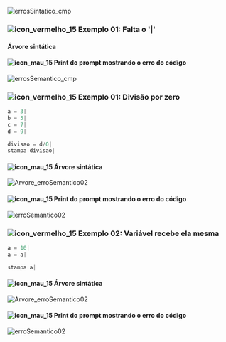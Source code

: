 ![errosSintatico_cmp](https://user-images.githubusercontent.com/66503956/205922331-eb3f837c-371a-49d0-8f87-affe64d9a91f.png)

### ![icon_vermelho_15](https://user-images.githubusercontent.com/66503956/205958830-c695458a-41a3-47da-b57d-8f5143a258c2.png) Exemplo 01: Falta o '|'

####  Árvore sintática

#### ![icon_mau_15](https://user-images.githubusercontent.com/66503956/205960909-177b21be-a580-4a28-96c1-91e336f3a8d2.png) Print do prompt mostrando o erro do código

![errosSemantico_cmp](https://user-images.githubusercontent.com/66503956/205922345-8533baa4-08bb-4f8b-be51-3daa738b70be.png)

### ![icon_vermelho_15](https://user-images.githubusercontent.com/66503956/205958830-c695458a-41a3-47da-b57d-8f5143a258c2.png) Exemplo 01: Divisão por zero

```c
a = 3|
b = 5|
c = 7|
d = 9|

divisao = d/0|
stampa divisao|
```

#### ![icon_mau_15](https://user-images.githubusercontent.com/66503956/205960909-177b21be-a580-4a28-96c1-91e336f3a8d2.png) Árvore sintática 

![Arvore_erroSemantico02](https://user-images.githubusercontent.com/66503956/205958362-842f94fb-1c72-41e9-8866-83cb60b350ee.PNG)

#### ![icon_mau_15](https://user-images.githubusercontent.com/66503956/205960909-177b21be-a580-4a28-96c1-91e336f3a8d2.png) Print do prompt mostrando o erro do código

![erroSemantico02](https://user-images.githubusercontent.com/66503956/205958441-23d726ef-43e7-4d37-b0a3-33c4e57c8f90.PNG)

### ![icon_vermelho_15](https://user-images.githubusercontent.com/66503956/205958830-c695458a-41a3-47da-b57d-8f5143a258c2.png) Exemplo 02: Variável recebe ela mesma

```c
a = 10|
a = a|

stampa a|
```

#### ![icon_mau_15](https://user-images.githubusercontent.com/66503956/205960909-177b21be-a580-4a28-96c1-91e336f3a8d2.png) Árvore sintática 

![Arvore_erroSemantico02](https://user-images.githubusercontent.com/66503956/205958362-842f94fb-1c72-41e9-8866-83cb60b350ee.PNG)

#### ![icon_mau_15](https://user-images.githubusercontent.com/66503956/205960909-177b21be-a580-4a28-96c1-91e336f3a8d2.png) Print do prompt mostrando o erro do código

![erroSemantico02](https://user-images.githubusercontent.com/66503956/205958441-23d726ef-43e7-4d37-b0a3-33c4e57c8f90.PNG)
